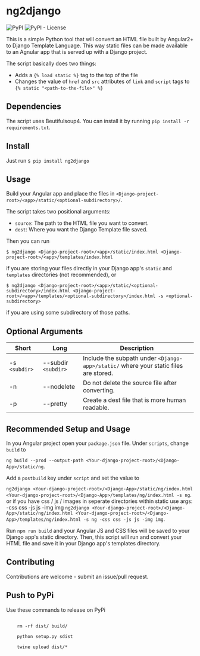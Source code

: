 # ng2django

![PyPI](https://img.shields.io/pypi/v/ng2django)
![PyPI - License](https://img.shields.io/pypi/l/ng2django)

This is a simple Python tool that will convert an HTML file built by Angular2+ to Django Template Language. This way static files can be made available to an Agnular app that is served up with a Django project.

The script basically does two things:

- Adds a `{% load static %}` tag to the top of the file
- Changes the value of `href` and `src` attributes of `link` and `script` tags to `{% static "<path-to-the-file>" %}`

## Dependencies

The script uses Beutifulsoup4. You can install it by running `pip install -r requirements.txt`.

## Install

Just run `$ pip install ng2django`

## Usage

Build your Angular app and place the files in `<Django-project-root>/<app>/static/<optional-subdirectory>/`.

The script takes two positional arguments:

- `source`: The path to the HTML file you want to convert.
- `dest`: Where you want the Django Template file saved.

Then you can run

`$ ng2django <Django-project-root>/<app>/static/index.html <Django-project-root>/<app>/templates/index.html`

if you are storing your files directly in your Django app's `static` and `templates` directories (not recommended), or

`$ ng2django <Django-project-root>/<app>/static/<optional-subdirectory>/index.html <Django-project-root>/<app>/templates/<optional-subdirectory>/index.html -s <optional-subdirectory>`

if you are using some subdirectory of those paths.

## Optional Arguments

Short | Long | Description
--- | --- | ---
-s `<subdir>` | --subdir `<subdir>` | Include the subpath under `<Django-app>/static/` where your static files are stored.
-n | --nodelete | Do not delete the source file after converting.
-p | --pretty | Create a dest file that is more human readable.

## Recommended Setup and Usage

In you Angular project open your `package.json` file. Under `scripts`, change `build` to

`ng build --prod --output-path <Your-django-project-root>/<Django-App>/static/ng`.

Add a `postbuild` key under `script` and set the value to

`ng2django <Your-django-project-root>/<Django-App>/static/ng/index.html <Your-django-project-root>/<Django-App>/templates/ng/index.html -s ng`.
or if you have css / js / images in seperate directories within static use args: -css css -js js -img img
`ng2django <Your-django-project-root>/<Django-App>/static/ng/index.html <Your-django-project-root>/<Django-App>/templates/ng/index.html -s ng -css css -js js -img img`.


Run `npm run build` and your Angular JS and CSS files will be saved to your Django app's static directory. Then, this script will run and convert your HTML file and save it in your Django app's templates directory.

## Contributing

Contributions are welcome - submit an issue/pull request.

## Push to PyPi

Use these commands to release on PyPi

<code>
    rm -rf dist/ build/<br>
    python setup.py sdist<br>
    twine upload dist/*
</code>
